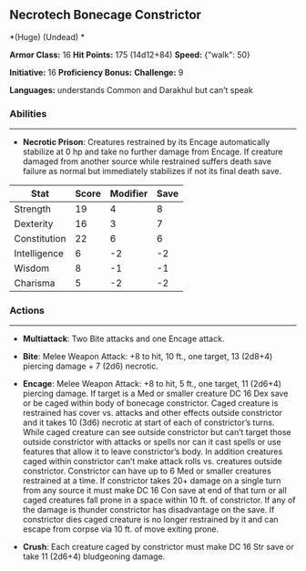 ## Necrotech Bonecage Constrictor
*(Huge) (Undead) *

**Armor Class:** 16
**Hit Points:** 175 (14d12+84)
**Speed:** {"walk": 50}

**Initiative:** 16
**Proficiency Bonus:**
**Challenge:** 9

**Languages:** understands Common and Darakhul but can’t speak

### Abilities
 --- 
- **Necrotic Prison**: Creatures restrained by its Encage automatically stabilize at 0 hp and take no further damage from Encage. If creature damaged from another source while restrained suffers death save failure as normal but immediately stabilizes if not its final death save.



| Stat | Score | Modifier | Save |
| ---- | ---- | ---- | ---- |
| Strength | 19 | 4 | 8 |
| Dexterity | 16 | 3 | 7 |
| Constitution | 22 | 6 | 6 |
| Intelligence | 6 | -2 | -2 |
| Wisdom | 8 | -1 | -1 |
| Charisma | 5 | -2 | -2 |

### Actions
 --- 
- **Multiattack**: Two Bite attacks and one Encage attack.

- **Bite**: Melee Weapon Attack: +8 to hit, 10 ft., one target, 13 (2d8+4) piercing damage + 7 (2d6) necrotic.

- **Encage**: Melee Weapon Attack: +8 to hit, 5 ft., one target, 11 (2d6+4) piercing damage. If target is a Med or smaller creature DC 16 Dex save or be caged within body of bonecage constrictor. Caged creature is restrained has cover vs. attacks and other effects outside constrictor and it takes 10 (3d6) necrotic at start of each of constrictor’s turns. While caged creature can see outside constrictor but can’t target those outside constrictor with attacks or spells nor can it cast spells or use features that allow it to leave constrictor’s body. In addition creatures caged within constrictor can’t make attack rolls vs. creatures outside constrictor. Constrictor can have up to 6 Med or smaller creatures restrained at a time. If constrictor takes 20+ damage on a single turn from any source it must make DC 16 Con save at end of that turn or all caged creatures fall prone in a space within 10 ft. of constrictor. If any of the damage is thunder constrictor has disadvantage on the save. If constrictor dies caged creature is no longer restrained by it and can escape from corpse via 10 ft. of move exiting prone.

- **Crush**: Each creature caged by constrictor must make DC 16 Str save or take 11 (2d6+4) bludgeoning damage.

